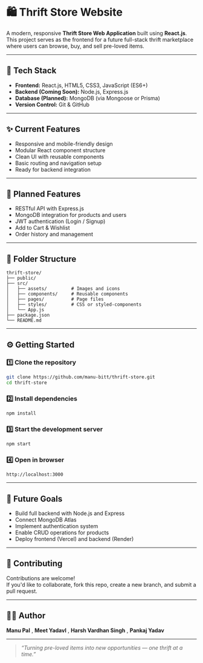 # 🛍️ Thrift Store Website

A modern, responsive **Thrift Store Web Application** built using **React.js**.  
This project serves as the frontend for a future full-stack thrift marketplace where users can browse, buy, and sell pre-loved items.

---

## 🚀 Tech Stack

- **Frontend:** React.js, HTML5, CSS3, JavaScript (ES6+)
- **Backend (Coming Soon):** Node.js, Express.js
- **Database (Planned):** MongoDB (via Mongoose or Prisma)
- **Version Control:** Git & GitHub

---

## ✨ Current Features

- Responsive and mobile-friendly design  
- Modular React component structure  
- Clean UI with reusable components  
- Basic routing and navigation setup  
- Ready for backend integration  

---

## 🧩 Planned Features

- RESTful API with Express.js  
- MongoDB integration for products and users  
- JWT authentication (Login / Signup)  
- Add to Cart & Wishlist  
- Order history and management  

---

## 📁 Folder Structure

```
thrift-store/
├── public/
├── src/
│   ├── assets/         # Images and icons
│   ├── components/     # Reusable components
│   ├── pages/          # Page files
│   ├── styles/         # CSS or styled-components
│   └── App.js
├── package.json
└── README.md
```

---

## ⚙️ Getting Started

### 1️⃣ Clone the repository
```bash
git clone https://github.com/manu-bitt/thrift-store.git
cd thrift-store
```

### 2️⃣ Install dependencies
```bash
npm install
```

### 3️⃣ Start the development server
```bash
npm start
```

### 4️⃣ Open in browser
```
http://localhost:3000
```

---

## 🧠 Future Goals

- Build full backend with Node.js and Express  
- Connect MongoDB Atlas  
- Implement authentication system  
- Enable CRUD operations for products  
- Deploy frontend (Vercel) and backend (Render)  

---

## 🤝 Contributing

Contributions are welcome!  
If you'd like to collaborate, fork this repo, create a new branch, and submit a pull request.

---

## 👨‍💻 Author

**Manu Pal**  , **Meet Yadavl** , **Harsh Vardhan Singh** , **Pankaj Yadav** 

---

> *“Turning pre-loved items into new opportunities — one thrift at a time.”*
